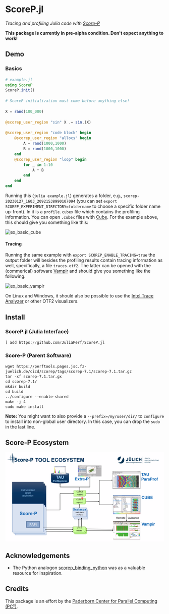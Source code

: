 # ScoreP.jl

*Tracing and profiling Julia code with [Score-P](https://www.vi-hps.org/projects/score-p)*

**This package is currently in pre-alpha condition. Don't expect anything to work!**

## Demo

### Basics

```julia
# example.jl
using ScoreP
ScoreP.init()

# ScoreP initialization must come before anything else!

X = rand(100_000)

@scorep_user_region "sin" X .= sin.(X)

@scorep_user_region "code block" begin
    @scorep_user_region "allocs" begin
        A = rand(1000,1000)
        B = rand(1000,1000)
    end
    @scorep_user_region "loop" begin
        for _ in 1:10
            A * B
        end
    end
end
```

Running this (`julia example.jl`) generates a folder, e.g., `scorep-20230127_1603_20921538990107094` (you can set `export SCOREP_EXPERIMENT_DIRECTORY=foldername` to choose a specific folder name up-front). In it is a `profile.cubex` file which contains the profiling information. You can open `.cubex` files with [Cube](https://www.scalasca.org/scalasca/software/cube-4.x/download.html). For the example above, this should give you something like this:

<img alt="ex_basic_cube" src="https://user-images.githubusercontent.com/187980/215124028-9d5cc801-f937-4a96-9d22-5543a365cec0.png">

#### Tracing

Running the same example with `export SCOREP_ENABLE_TRACING=true` the output folder will besides the profiling results contain tracing information as well, specifically, a file `traces.otf2`. The latter can be opened with the (commerical) software [Vampir](https://vampir.eu/) and should give you something like the following.

<img alt="ex_basic_vampir" src="https://user-images.githubusercontent.com/187980/215124135-e3eba293-560d-474f-a3b5-b99e6cb8f07c.png">

On Linux and Windows, it should also be possible to use the [Intel Trace Analyzer](https://www.intel.com/content/www/us/en/developer/tools/oneapi/trace-analyzer.html#gs.oc8bgr) or other OTF2 visualizers.


## Install

### ScoreP.jl (Julia Interface)

```julia
] add https://github.com/JuliaPerf/ScoreP.jl
```

### Score-P (Parent Software)

```
wget https://perftools.pages.jsc.fz-juelich.de/cicd/scorep/tags/scorep-7.1/scorep-7.1.tar.gz
tar -xf scorep-7.1.tar.gx
cd scorep-7.1/
mkdir build
cd build
../configure --enable-shared
make -j 4
sudo make install
```

**Note:** You might want to also provide a `--prefix=/my/user/dir/` to `configure` to install into non-global user directory. In this case, you can drop the `sudo` in the last line.

## Score-P Ecosystem

![](https://github.com/JuliaPerf/ScoreP.jl/raw/main/scorep_ecosystem.png)

## Acknowledgements

* The Python analogon [scorep_binding_python](https://github.com/score-p/scorep_binding_python) was as a valuable resource for inspiration.

## Credits

This package is an effort by the [Paderborn Center for Parallel Computing (PC²)](https://pc2.uni-paderborn.de/).
